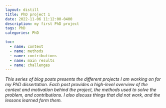 ```yaml
---
layout: distill
title: PhD project 1
date: 2022-11-06 11:12:00-0400
description: my first PhD project
tags: PhD
categories: PhD

toc:
  - name: context
  - name: methods
  - name: contributions
  - name: main results
  - name: challenges
---
```


*This series of blog posts presents the different projects I am working on for my PhD dissertation. Each post provides a high-level overview of the context and motivation behind the project, the methods used to solve the problem, and contributions. I also discuss things that did not work, and the lessons learned form them.*

<!--
- product variety is a complex concept, how can we define and measure it?
  - the multiple dimensions of variety
  - bipartite graph representation
- efficient assortment
  - iceberg idea
  - if a retailer produces too many products for consumers to see, then why do they need all this variety?

 -->

<!--
## context
...

## methods
...

## contributions
...
 -->

